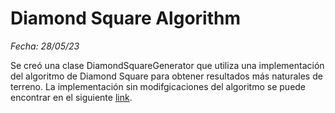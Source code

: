 # Diamond Square Algorithm
_Fecha: 28/05/23_

Se creó una clase DiamondSquareGenerator que utiliza una implementación  del algoritmo 
de Diamond Square para obtener resultados más naturales de terreno. La implementación 
sin modifgicaciones del algoritmo se puede encontrar en el siguiente [link](https://yonatankra.com/how-to-create-terrain-and-heightmaps-using-the-diamond-square-algorithm-in-javascript/.).
